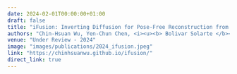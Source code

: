 ```yaml
---
date: 2024-02-01T00:00:00+01:00
draft: false
title: "iFusion: Inverting Diffusion for Pose-Free Reconstruction from Sparse Views"
authors: "Chin-Hsuan Wu, Yen-Chun Chen, <i><u><b> Bolivar Solarte </b></u></i>, Yen-Chun Chen, Min Sun"
venue: "Under Review - 2024"
image: "images/publications/2024_ifusion.jpeg"
link: "https://chinhsuanwu.github.io/ifusion/"
direct_link: true
---
```

